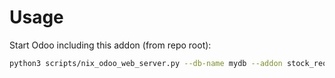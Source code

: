 # Usage

Start Odoo including this addon (from repo root):

```bash
python3 scripts/nix_odoo_web_server.py --db-name mydb --addon stock_request_submit
```
